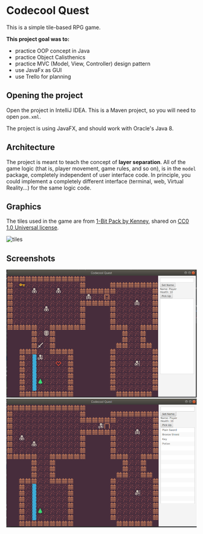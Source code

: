 # Codecool Quest

This is a simple tile-based RPG game.

**This project goal was to:**
- practice OOP concept in Java
- practice Object Calisthenics
- practice MVC (Model, View, Controller) design pattern
- use JavaFx as GUI
- use Trello for planning

## Opening the project

Open the project in IntelliJ IDEA. This is a Maven project, so you will need to open `pom.xml`.

The project is using JavaFX, and should work with Oracle's Java 8.

## Architecture

The project is meant to teach the concept of **layer separation**. All of the game logic (that is, player movement, game rules, and so on), is in the `model` package, completely independent of user interface code. In principle, you could implement a completely different interface (terminal, web, Virtual Reality...) for the same logic code.

## Graphics

The tiles used in the game are from [1-Bit Pack by Kenney](https://kenney.nl/assets/bit-pack), shared on [CC0 1.0 Universal license](https://creativecommons.org/publicdomain/zero/1.0/).

![tiles](src/main/resources/tiles.png)

## Screenshots

![Gameplay 1](src/main/resources/screenshot1.png)
![Gameplay 2](src/main/resources/screenshot2.png)
